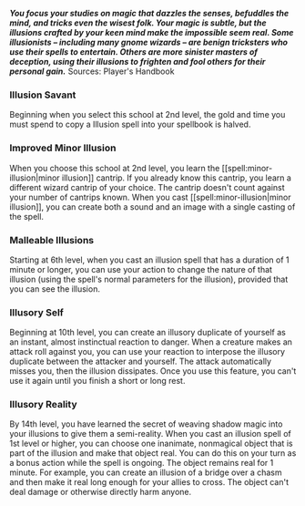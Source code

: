 ***You focus your studies on magic that dazzles the senses, befuddles the mind, and tricks even the wisest folk. Your magic is subtle, but the illusions crafted by your keen mind make the impossible seem real. Some illusionists – including many gnome wizards – are benign tricksters who use their spells to entertain. Others are more sinister masters of deception, using their illusions to frighten and fool others for their personal gain.***
Sources: Player's Handbook
### Illusion Savant
Beginning when you select this school at 2nd level, the gold and time you must spend to copy a Illusion spell into your spellbook is halved.
### Improved Minor Illusion
When you choose this school at 2nd level, you learn the [[spell:minor-illusion|minor illusion]] cantrip. If you already know this cantrip, you learn a different wizard cantrip of your choice. The cantrip doesn't count against your number of cantrips known.
When you cast [[spell:minor-illusion|minor illusion]], you can create both a sound and an image with a single casting of the spell.
### Malleable Illusions
Starting at 6th level, when you cast an illusion spell that has a duration of 1 minute or longer, you can use your action to change the nature of that illusion (using the spell's normal parameters for the illusion), provided that you can see the illusion.
### Illusory Self
Beginning at 10th level, you can create an illusory duplicate of yourself as an instant, almost instinctual reaction to danger. When a creature makes an attack roll against you, you can use your reaction to interpose the illusory duplicate between the attacker and yourself. The attack automatically misses you, then the illusion dissipates.
Once you use this feature, you can't use it again until you finish a short or long rest.
### Illusory Reality
By 14th level, you have learned the secret of weaving shadow magic into your illusions to give them a semi-reality. When you cast an illusion spell of 1st level or higher, you can choose one inanimate, nonmagical object that is part of the illusion and make that object real. You can do this on your turn as a bonus action while the spell is ongoing. The object remains real for 1 minute. For example, you can create an illusion of a bridge over a chasm and then make it real long enough for your allies to cross.
The object can't deal damage or otherwise directly harm anyone.